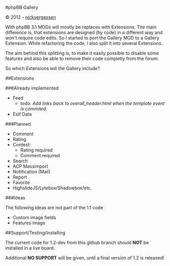 #phpBB Gallery

© 2012 - [nickvergessen](http://www.flying-bits.org)

With phpBB 3.1 MODs will mostly be replaces with Extensions. The main difference is, that extensions are designed (by code) in a different way and won't require code edits. So I started to port the Gallery MOD to a Gallery Extension. While refactoring the code, I also split it into several Extensions.

The aim behind this splitting is, to make it easily possible to disable some features and also be able to remove their code completly from the forum.

So which Extensions will the Gallery include?

##Extensions

###Already implemented

* Feed
    * todo: _Add links back to overall_header.html when the template event is commited._
* Exif Data

###Planned

* Comment
* Rating
* Contest:
    * Rating required
    * Comment required
* Search
* ACP Massimport
* Notification (Mail)
* Report
* Favorite
* HighslideJS/Lytebox/Shadowbox/etc.

###Ideas

The following ideas are not part of the 1.1 code

* Custom image fields
* Features image

##Support/Testing/Installing

The current code for 1.2-dev from this github branch should **NOT** be installed in a live board.

Additional **NO SUPPORT** will be given, until a final version of 1.2 is released!
